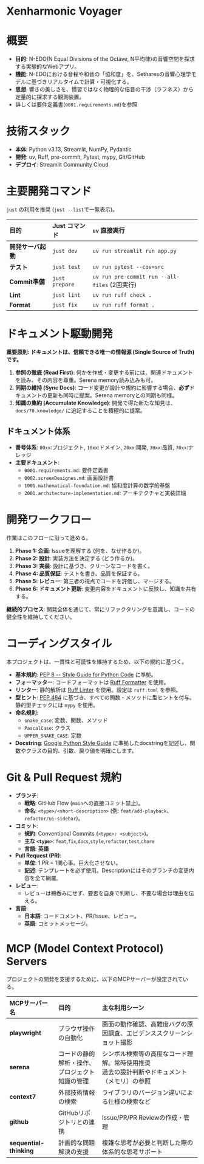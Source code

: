 # Xenharmonic Voyager

# 概要

- **目的**: N-EDO(N Equal Divisions of the Octave, N平均律)の音響空間を探求する実験的なWebアプリ。
- **機能**: N-EDOにおける音程や和音の「協和度」を、Setharesの音響心理学モデルに基づきリアルタイムで計算・可視化する。
- **思想**: 響きの美しさを、慣習ではなく物理的な倍音の干渉（ラフネス）から定量的に探求する観測装置。
- 詳しくは要件定義書(`0001.requirements.md`)を参照

# 技術スタック

- **本体**: Python v3.13, Streamlit, NumPy, Pydantic
- **開発**: uv, Ruff, pre-commit, Pytest, mypy, Git/GitHub
- **デプロイ**: Streamlit Community Cloud

# 主要開発コマンド

`just` の利用を推奨 (`just --list`で一覧表示)。

| 目的 | Just コマンド | `uv` 直接実行 |
| :--- | :--- | :--- |
| **開発サーバ起動** | `just dev` | `uv run streamlit run app.py` |
| **テスト** | `just test` | `uv run pytest --cov=src` |
| **Commit準備** | `just prepare` | `uv run pre-commit run --all-files` (2回実行) |
| **Lint** | `just lint` | `uv run ruff check .` |
| **Format** | `just fix` | `uv run ruff format .` |


# ドキュメント駆動開発

**重要原則: ドキュメントは、信頼できる唯一の情報源 (Single Source of Truth) です。**

1.  **参照の徹底 (Read First)**: 何かを作成・変更する前には、関連ドキュメントを読み、その内容を尊重。Serena memory読み込みも可。
2.  **同期の維持 (Sync Docs)**: コード変更が設計や規約に影響する場合、**必ず**ドキュメントの更新も同時に提案。Serena memoryとの同期も同様。
3.  **知識の集約 (Accumulate Knowledge)**: 開発で得た新たな知見は、`docs/70.knowledge/` に追記することを積極的に提案。

## ドキュメント体系

- **番号体系**: `00xx`:プロジェクト, `10xx`:ドメイン, `20xx`:開発, `30xx`:品質, `70xx`:ナレッジ
- **主要ドキュメント**:
    - `0001.requirements.md`: 要件定義書
    - `0002.screenDesignes.md`: 画面設計書
    - `1001.mathematical-foundation.md`: 協和度計算の数学的基盤
    - `2001.architecture-implementation.md`: アーキテクチャと実装詳細

# 開発ワークフロー

作業はこのフローに沿って進める。

1.  **Phase 1: 企画**: Issueを理解する (何を、なぜ作るか)。
2.  **Phase 2: 設計**: 実装方法を決定する (どう作るか)。
3.  **Phase 3: 実装**: 設計に基づき、クリーンなコードを書く。
4.  **Phase 4: 品質保証**: テストを書き、品質を保証する。
5.  **Phase 5: レビュー**: 第三者の視点でコードを評価し、マージする。
6.  **Phase 6: ドキュメント更新**: 変更内容をドキュメントに反映し、知識を共有する。

**継続的プロセス**: 開発全体を通じて、常にリファクタリングを意識し、コードの健全性を維持してください。

# コーディングスタイル

本プロジェクトは、一貫性と可読性を維持するため、以下の規約に基づく。

- **基本規約**: [PEP 8 -- Style Guide for Python Code](https://peps.python.org/pep-0008/) に準拠。
- **フォーマッター**: コードフォーマットは [Ruff Formatter](https://docs.astral.sh/ruff/formatter/) を使用。
- **リンター**: 静的解析は [Ruff Linter](https://docs.astral.sh/ruff/linter/) を使用。設定は `ruff.toml` を参照。
- **型ヒント**: [PEP 484](https://peps.python.org/pep-0484/) に基づき、すべての関数・メソッドに型ヒントを付与。静的型チェックには `mypy` を使用。
- **命名規則**:
    - `snake_case`: 変数、関数、メソッド
    - `PascalCase`: クラス
    - `UPPER_SNAKE_CASE`: 定数
- **Docstring**: [Google Python Style Guide](https://google.github.io/styleguide/pyguide.html#3.8-comments-and-docstrings) に準拠したdocstringを記述し、関数やクラスの目的、引数、戻り値を明確にします。

# Git & Pull Request 規約

- **ブランチ**:
    - **戦略**: GitHub Flow (`main`への直接コミット禁止)。
    - **命名**: `<type>/<short-description>` (例: `feat/add-playback`、`refactor/ui-sidebar`)。
- **コミット**:
    - **規約**: Conventional Commits (`<type>: <subject>`)。
    - **主な `<type>`**: `feat`,`fix`,`docs`,`style`,`refactor`,`test`,`chore`
    - **言語**: **英語**
- **Pull Request (PR)**:
    - **単位**: 1 PR = 1関心事。巨大化させない。
    - **記述**: テンプレートを必ず使用。Descriptionにはそのブランチの変更内容を全て網羅。
- **レビュー**:
    - レビューは鵜呑みにせず、要否を自身で判断し、不要な場合は理由を伝える。
- **言語**:
    - **日本語**: コードコメント、PR/Issue、レビュー。
    - **英語**: コミットメッセージ。

# MCP (Model Context Protocol) Servers

プロジェクトの開発を支援するために、以下のMCPサーバーが設定されている。

| MCPサーバー名 | 目的 | 主な利用シーン |
| :--- | :--- | :--- |
| **playwright** | ブラウザ操作の自動化 | 画面の動作確認、高難度バグの原因調査、エビデンススクリーンショット撮影 |
| **serena** | コードの静的解析・操作、<br>プロジェクト知識の管理 | シンボル検索等の高度なコード理解。常時使用推奨<br>過去の設計判断やドキュメント（メモリ）の参照 |
| **context7** | 外部技術情報の検索 | ライブラリのバージョン違いによる仕様の検索など |
| **github** | GitHubリポジトリとの連携 | Issue/PR/PR Reviewの作成・管理 |
| **sequential-thinking** | 計画的な問題解決の支援 | 複雑な思考が必要と判断した際の体系的な思考サポート |
